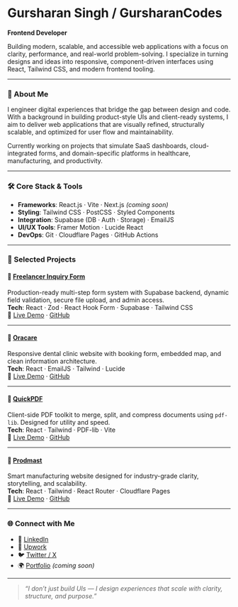 # Gursharan Singh / GursharanCodes
**Frontend Developer**

Building modern, scalable, and accessible web applications with a focus on clarity, performance, and real-world problem-solving. I specialize in turning designs and ideas into responsive, component-driven interfaces using React, Tailwind CSS, and modern frontend tooling.

---

### 🧭 About Me  
I engineer digital experiences that bridge the gap between design and code. With a background in building product-style UIs and client-ready systems, I aim to deliver web applications that are visually refined, structurally scalable, and optimized for user flow and maintainability.

Currently working on projects that simulate SaaS dashboards, cloud-integrated forms, and domain-specific platforms in healthcare, manufacturing, and productivity.

---

### 🛠️ Core Stack & Tools  
- **Frameworks**: React.js · Vite · Next.js *(coming soon)*  
- **Styling**: Tailwind CSS · PostCSS · Styled Components  
- **Integration**: Supabase (DB · Auth · Storage) · EmailJS  
- **UI/UX Tools**: Framer Motion · Lucide React
- **DevOps**: Git · Cloudflare Pages · GitHub Actions  

---

### 🚀 Selected Projects  

#### 🔹 [Freelancer Inquiry Form](https://freelancer-inquiry-form.pages.dev)  
Production-ready multi-step form system with Supabase backend, dynamic field validation, secure file upload, and admin access.  
**Tech**: React · Zod · React Hook Form · Supabase · Tailwind CSS  
🔗 [Live Demo](https://freelancer-inquiry-form.pages.dev) · [GitHub](https://github.com/gursharancodes/freelancer-inquiry-form)

---

#### 🔹 [Oracare](https://github.com/gursharancodes/oracare)  
Responsive dental clinic website with booking form, embedded map, and clean information architecture.  
**Tech**: React · EmailJS · Tailwind · Lucide  
🔗 [Live Demo](https://oracare.pages.dev) · [GitHub](https://github.com/gursharancodes/oracare)

---

#### 🔹 [QuickPDF](https://github.com/gursharancodes/quickpdf)  
Client-side PDF toolkit to merge, split, and compress documents using `pdf-lib`. Designed for utility and speed.  
**Tech**: React · Tailwind · PDF-lib · Vite  
🔗 [Live Demo](https://quickpdf.pages.dev) · [GitHub](https://github.com/gursharancodes/quickpdf)

---

#### 🔹 [Prodmast](https://github.com/gursharancodes/prodmast)  
Smart manufacturing website designed for industry-grade clarity, storytelling, and scalability.  
**Tech**: React · Tailwind · React Router · Cloudflare Pages  
🔗 [Live Demo](https://prodmast.pages.dev) · [GitHub](https://github.com/gursharancodes/prodmast)

---

### 🌐 Connect with Me  
- 🔗 [LinkedIn](https://linkedin.com/in/gursharancodes)  
- 💼 [Upwork](https://www.upwork.com/freelancers/~01ae92ef0fc20d6294)  
- 🐦 [Twitter / X](https://x.com/gursharancodes)  
- 🌍 [Portfolio](https://gursharancodes.com) *(coming soon)*  

---

> *“I don’t just build UIs — I design experiences that scale with clarity, structure, and purpose.”*
